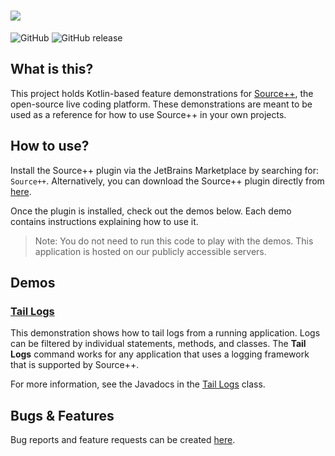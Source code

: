 # ![](https://github.com/sourceplusplus/sourceplusplus/blob/master/.github/media/sourcepp_logo.svg)

![GitHub](https://img.shields.io/github/license/sourceplusplus/protocol)
![GitHub release](https://img.shields.io/github/v/release/sourceplusplus/sourceplusplus?include_prereleases)

## What is this?

This project holds Kotlin-based feature demonstrations for [Source++](https://github.com/sourceplusplus/sourceplusplus),
the open-source live coding platform. These demonstrations are meant to be used as a reference for how to use Source++
in your own projects.

## How to use?

Install the Source++ plugin via the JetBrains Marketplace by searching for: `Source++`.
Alternatively, you can download the Source++ plugin directly from [here](https://plugins.jetbrains.com/plugin/12033-source-).

Once the plugin is installed, check out the demos below. Each demo contains instructions explaining how to use it.

> Note: You do not need to run this code to play with the demos. This application is hosted on our publicly accessible servers.

## Demos

### [Tail Logs](./src/main/kotlin/spp/demo/command/TailLogs.kt)

This demonstration shows how to tail logs from a running application. Logs can be filtered by individual statements,
methods, and classes. The **Tail Logs** command works for any application that uses a logging framework that is
supported by Source++.

For more information, see the Javadocs in the [Tail Logs](./src/main/kotlin/spp/demo/command/TailLogs.kt) class.

## Bugs & Features

Bug reports and feature requests can be created [here](https://github.com/sourceplusplus/sourceplusplus/issues).
